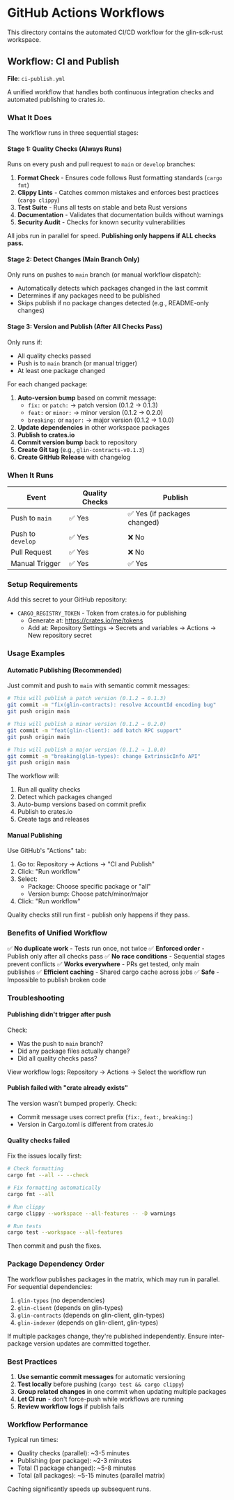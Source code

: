 # GitHub Actions Workflows

This directory contains the automated CI/CD workflow for the glin-sdk-rust workspace.

## Workflow: CI and Publish

**File**: `ci-publish.yml`

A unified workflow that handles both continuous integration checks and automated publishing to crates.io.

### What It Does

The workflow runs in three sequential stages:

#### Stage 1: Quality Checks (Always Runs)

Runs on every push and pull request to `main` or `develop` branches:

1. **Format Check** - Ensures code follows Rust formatting standards (`cargo fmt`)
2. **Clippy Lints** - Catches common mistakes and enforces best practices (`cargo clippy`)
3. **Test Suite** - Runs all tests on stable and beta Rust versions
4. **Documentation** - Validates that documentation builds without warnings
5. **Security Audit** - Checks for known security vulnerabilities

All jobs run in parallel for speed. **Publishing only happens if ALL checks pass.**

#### Stage 2: Detect Changes (Main Branch Only)

Only runs on pushes to `main` branch (or manual workflow dispatch):

- Automatically detects which packages changed in the last commit
- Determines if any packages need to be published
- Skips publish if no package changes detected (e.g., README-only changes)

#### Stage 3: Version and Publish (After All Checks Pass)

Only runs if:
- All quality checks passed
- Push is to `main` branch (or manual trigger)
- At least one package changed

For each changed package:
1. **Auto-version bump** based on commit message:
   - `fix:` or `patch:` → patch version (0.1.2 → 0.1.3)
   - `feat:` or `minor:` → minor version (0.1.2 → 0.2.0)
   - `breaking:` or `major:` → major version (0.1.2 → 1.0.0)
2. **Update dependencies** in other workspace packages
3. **Publish to crates.io**
4. **Commit version bump** back to repository
5. **Create Git tag** (e.g., `glin-contracts-v0.1.3`)
6. **Create GitHub Release** with changelog

### When It Runs

| Event | Quality Checks | Publish |
|-------|----------------|---------|
| Push to `main` | ✅ Yes | ✅ Yes (if packages changed) |
| Push to `develop` | ✅ Yes | ❌ No |
| Pull Request | ✅ Yes | ❌ No |
| Manual Trigger | ✅ Yes | ✅ Yes |

### Setup Requirements

Add this secret to your GitHub repository:

- `CARGO_REGISTRY_TOKEN` - Token from crates.io for publishing
  - Generate at: https://crates.io/me/tokens
  - Add at: Repository Settings → Secrets and variables → Actions → New repository secret

### Usage Examples

#### Automatic Publishing (Recommended)

Just commit and push to `main` with semantic commit messages:

```bash
# This will publish a patch version (0.1.2 → 0.1.3)
git commit -m "fix(glin-contracts): resolve AccountId encoding bug"
git push origin main

# This will publish a minor version (0.1.2 → 0.2.0)
git commit -m "feat(glin-client): add batch RPC support"
git push origin main

# This will publish a major version (0.1.2 → 1.0.0)
git commit -m "breaking(glin-types): change ExtrinsicInfo API"
git push origin main
```

The workflow will:
1. Run all quality checks
2. Detect which packages changed
3. Auto-bump versions based on commit prefix
4. Publish to crates.io
5. Create tags and releases

#### Manual Publishing

Use GitHub's "Actions" tab:

1. Go to: Repository → Actions → "CI and Publish"
2. Click: "Run workflow"
3. Select:
   - Package: Choose specific package or "all"
   - Version bump: Choose patch/minor/major
4. Click: "Run workflow"

Quality checks still run first - publish only happens if they pass.

### Benefits of Unified Workflow

✅ **No duplicate work** - Tests run once, not twice
✅ **Enforced order** - Publish only after all checks pass
✅ **No race conditions** - Sequential stages prevent conflicts
✅ **Works everywhere** - PRs get tested, only main publishes
✅ **Efficient caching** - Shared cargo cache across jobs
✅ **Safe** - Impossible to publish broken code

### Troubleshooting

#### Publishing didn't trigger after push

Check:
- Was the push to `main` branch?
- Did any package files actually change?
- Did all quality checks pass?

View workflow logs: Repository → Actions → Select the workflow run

#### Publish failed with "crate already exists"

The version wasn't bumped properly. Check:
- Commit message uses correct prefix (`fix:`, `feat:`, `breaking:`)
- Version in Cargo.toml is different from crates.io

#### Quality checks failed

Fix the issues locally first:

```bash
# Check formatting
cargo fmt --all -- --check

# Fix formatting automatically
cargo fmt --all

# Run clippy
cargo clippy --workspace --all-features -- -D warnings

# Run tests
cargo test --workspace --all-features
```

Then commit and push the fixes.

### Package Dependency Order

The workflow publishes packages in the matrix, which may run in parallel. For sequential dependencies:

1. `glin-types` (no dependencies)
2. `glin-client` (depends on glin-types)
3. `glin-contracts` (depends on glin-client, glin-types)
4. `glin-indexer` (depends on glin-client, glin-types)

If multiple packages change, they're published independently. Ensure inter-package version updates are committed together.

### Best Practices

1. **Use semantic commit messages** for automatic versioning
2. **Test locally** before pushing (`cargo test && cargo clippy`)
3. **Group related changes** in one commit when updating multiple packages
4. **Let CI run** - don't force-push while workflows are running
5. **Review workflow logs** if publish fails

### Workflow Performance

Typical run times:
- Quality checks (parallel): ~3-5 minutes
- Publishing (per package): ~2-3 minutes
- Total (1 package changed): ~5-8 minutes
- Total (all packages): ~5-15 minutes (parallel matrix)

Caching significantly speeds up subsequent runs.
